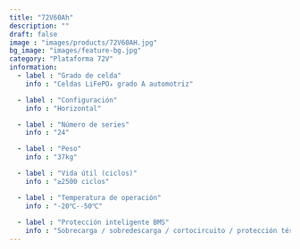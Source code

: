```yaml
---
title: "72V60Ah"
description: ""
draft: false
image : "images/products/72V60AH.jpg"
bg_image: "images/feature-bg.jpg"
category: "Plataforma 72V"
information:
  - label : "Grado de celda"
    info : "Celdas LiFePO₄ grado A automotriz"

  - label : "Configuración"
    info : "Horizontal"

  - label : "Número de series"
    info : "24"

  - label : "Peso"
    info : "37kg"

  - label : "Vida útil (ciclos)"
    info : "≥2500 ciclos"

  - label : "Temperatura de operación"
    info : "-20℃--50℃"
    
  - label : "Protección inteligente BMS"
    info : "Sobrecarga / sobredescarga / cortocircuito / protección térmica"
---
```

